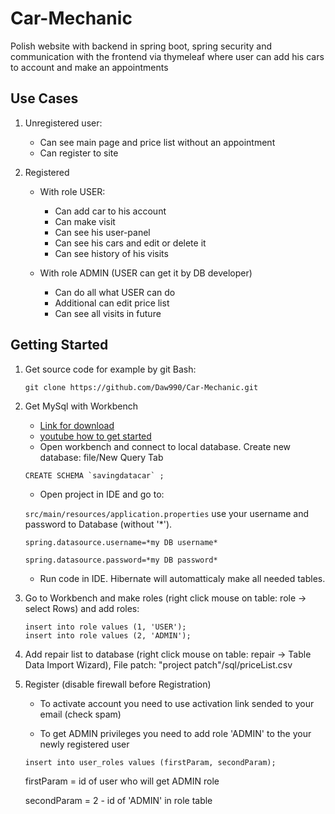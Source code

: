 # Car-Mechanic

Polish website with backend in spring boot, spring security and communication with the frontend via thymeleaf where user can add his cars to account and
make an appointments

## Use Cases

1. Unregistered user:
   - Can see main page and price list without an appointment
   - Can register to site
  
2. Registered
   - With role USER:
     - Can add car to his account
     - Can make visit
     - Can see his user-panel
     - Can see his cars and edit or delete it
     - Can see history of his visits
    
   - With role ADMIN (USER can get it by DB developer)
     - Can do all what USER can do
     - Additional can edit price list
     - Can see all visits in future
     
## Getting Started

   1. Get source code for example by git Bash: 
      ```
      git clone https://github.com/Daw990/Car-Mechanic.git
      ```
   2. Get MySql with Workbench
   
      - [Link for download](https://dev.mysql.com/downloads/windows/installer/8.0.html)
      - [youtube how to get started](https://www.youtube.com/watch?v=u96rVINbAUI)
      - Open workbench and connect to local database. Create new database: file/New Query Tab
      ```
      CREATE SCHEMA `savingdatacar` ;
      ```
         
      - Open project in IDE and go to:
      
      `src/main/resources/application.properties` use your username and password to Database (without '*').
      
      ```
      spring.datasource.username=*my DB username*
      
      spring.datasource.password=*my DB password*
      ```
         
       - Run code in IDE. Hibernate will automatticaly make all needed tables.
       
   3. Go to Workbench and make roles (right click mouse on table: role -> select Rows) and add roles:
      
      ```
      insert into role values (1, 'USER');
      insert into role values (2, 'ADMIN');
      ```
      
   4. Add repair list to database (right click mouse on table: repair -> Table Data Import Wizard), File patch: "project patch"/sql/priceList.csv
   
   5. Register (disable firewall before Registration)
   
      - To activate account you need to use activation link sended to your email (check spam)
      
      - To get ADMIN privileges you need to add role 'ADMIN' to the your newly registered user  
      
      `insert into user_roles values (firstParam, secondParam);`
      
      firstParam = id of user who will get ADMIN role
      
      secondParam = 2 - id of 'ADMIN' in role table
      
  
